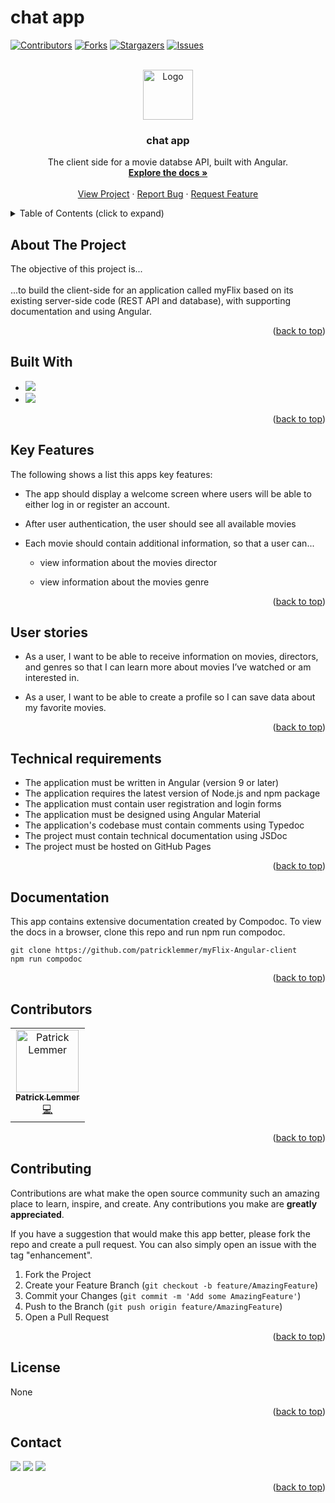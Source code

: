 # chat app
<div id="top"></div>

[![Contributors][contributors-shield]][contributors-url]
[![Forks][forks-shield]][forks-url]
[![Stargazers][stars-shield]][stars-url]
[![Issues][issues-shield]](https://github.com/patricklemmer/myFlix-Angular-client/issues)
<!--[![MIT License][license-shield]][license-url]-->



<!-- PROJECT LOGO -->
<br />
<div align="center">
  <a href="https://github.com/patricklemmer/myFlix-Angular-client">
    <img src="https://github.com/patricklemmer/assets/blob/main/readme_icon.png" alt="Logo" width="80" height="80">
  </a>

<h3 align="center">chat app</h3>

  <p align="center">
    The client side for a movie databse API, built with Angular.
    <br />
    <a href="[https://github.com/patricklemmer/meet/](https://github.com/patricklemmer/myFlix-Angular-client)"><strong>Explore the docs »</strong></a>
    <br />
    <br />
    <a href="https://github.com/patricklemmer/myFlix-Angular-client/">View Project</a>
    ·
    <a href="https://github.com/patricklemmer/myFlix-Angular-client/issues">Report Bug</a>
    ·
    <a href="https://github.com/patricklemmer/myFlix-Angular-client/issues">Request Feature</a>
  </p>
</div>



<!-- TABLE OF CONTENTS -->
<details>
  <summary>Table of Contents (click to expand)</summary><br>
  <ol>
    <li><a href="#about-the-project">About The Project</a></li>
    <li><a href="#built-with">Built With</a></li>
    <li><a href="#key-features">Key Features</a></li>
    <li><a href="#user-stories">User stories</a></li>
    <li><a href="#technical-requirements">Technical requirements</a></li>
    <li><a href="#documentation">Documentation</a></li>
    <li><a href="#contributors">Contributors</a></li>
    <li><a href="#contributing">Contributing</a></li>
    <li><a href="#license">License</a></li>
    <li><a href="#contact">Contact</a></li>
  </ol>
</details>



<!-- ABOUT THE PROJECT -->
## About The Project

The objective of this project is...<br><br>...to build the client-side for an application called myFlix based on
its existing server-side code (REST API and database), with supporting
documentation and using Angular.

<p align="right">(<a href="#top">back to top</a>)</p>


## Built With

* ![](https://img.shields.io/badge/Angular-DD0031?style=for-the-badge&logo=angular&logoColor=white)
* ![](https://img.shields.io/badge/TypeScript-007ACC?style=for-the-badge&logo=typescript&logoColor=white)


<p align="right">(<a href="#top">back to top</a>)</p>

## Key Features

<p>The following shows a list this apps key features:</p>

- The app should display a welcome screen where users will be able to either log in or register an account.

- After user authentication, the user should see all available movies

- Each movie should contain additional information, so that a user can...

  - view information about the movies director
  
  - view information about the movies genre
  

<p align="right">(<a href="#top">back to top</a>)</p>

<!-- User stories -->
## User stories

- As a user, I want to be able to receive information on movies, directors, and genres so that I
can learn more about movies I’ve watched or am interested in.

- As a user, I want to be able to create a profile so I can save data about my favorite movies.


<p align="right">(<a href="#top">back to top</a>)</p>


<!-- Technical requirements -->
## Technical requirements

- The application must be written in Angular (version 9 or later)
- The application requires the latest version of Node.js and npm package
- The application must contain user registration and login forms
- The application must be designed using Angular Material
- The application's codebase must contain comments using Typedoc
- The project must contain technical documentation using JSDoc
- The project must be hosted on GitHub Pages


<p align="right">(<a href="#top">back to top</a>)</p>

<!-- Documentation -->
## Documentation

This app contains extensive documentation created by Compodoc. To view the docs in a browser, clone this repo and run npm run compodoc.
````
git clone https://github.com/patricklemmer/myFlix-Angular-client
npm run compodoc
````



<p align="right">(<a href="#top">back to top</a>)</p>


<!-- CONTRIBUTORS -->
## Contributors

<table><tr><td align="center"><a href="https://patricklemmer.dev"><img src="https://github.com/patricklemmer/assets/blob/main/profile_image.png" width="100px;" alt="Patrick Lemmer"/><br /><sub><b>Patrick Lemmer</b></sub></a><br /><a href="https://github.com/patricklemmer/js_app/commits/master" title="Code">💻</a></td></tr>
</table>

<p align="right">(<a href="#top">back to top</a>)</p>



<!-- CONTRIBUTING -->
## Contributing

Contributions are what make the open source community such an amazing place to learn, inspire, and create. Any contributions you make are **greatly appreciated**.

If you have a suggestion that would make this app better, please fork the repo and create a pull request. You can also simply open an issue with the tag "enhancement".

1. Fork the Project
2. Create your Feature Branch (`git checkout -b feature/AmazingFeature`)
3. Commit your Changes (`git commit -m 'Add some AmazingFeature'`)
4. Push to the Branch (`git push origin feature/AmazingFeature`)
5. Open a Pull Request

<p align="right">(<a href="#top">back to top</a>)</p>



<!-- LICENSE -->
## License

None

<p align="right">(<a href="#top">back to top</a>)</p>



<!-- CONTACT -->
## Contact

<a href="https://twitter.com/patrick_lemmer"><img src="https://img.shields.io/badge/Twitter-1DA1F2?style=for-the-badge&logo=twitter&logoColor=white"></a>
<a href="https://www.linkedin.com/in/patricklemmer/"><img src="https://img.shields.io/badge/LinkedIn-0077B5?style=for-the-badge&logo=linkedin&logoColor=white"></a>
<a href="mailto:patricklemmersa@gmail.com"><img src="https://img.shields.io/badge/Gmail-D14836?style=for-the-badge&logo=gmail&logoColor=white"></a>

<p align="right">(<a href="#top">back to top</a>)</p>

<!-- 

********** command overview **********

## Development server

Run `ng serve` for a dev server. Navigate to `http://localhost:4200/`. The application will automatically reload if you change any of the source files.

## Code scaffolding

Run `ng generate component component-name` to generate a new component. You can also use `ng generate directive|pipe|service|class|guard|interface|enum|module`.

## Build

Run `ng build` to build the project. The build artifacts will be stored in the `dist/` directory.

## Running unit tests

Run `ng test` to execute the unit tests via [Karma](https://karma-runner.github.io).

## Running end-to-end tests

Run `ng e2e` to execute the end-to-end tests via a platform of your choice. To use this command, you need to first add a package that implements end-to-end testing capabilities.

## Further help

To get more help on the Angular CLI use `ng help` or go check out the [Angular CLI Overview and Command Reference](https://angular.io/cli) page. -->



<!-- MARKDOWN LINKS & IMAGES -->
<!-- https://www.markdownguide.org/basic-syntax/#reference-style-links -->
[contributors-shield]: https://img.shields.io/github/contributors/github_username/repo_name.svg?style=for-the-badge
[contributors-url]: https://github.com/github_username/repo_name/graphs/contributors
[forks-shield]: https://img.shields.io/github/forks/github_username/repo_name.svg?style=for-the-badge
[forks-url]: https://github.com/github_username/repo_name/network/members
[stars-shield]: https://img.shields.io/github/stars/github_username/repo_name.svg?style=for-the-badge
[stars-url]: https://github.com/github_username/repo_name/stargazers
[issues-shield]: https://img.shields.io/github/issues/github_username/repo_name.svg?style=for-the-badge
[issues-url]: https://github.com/github_username/repo_name/issues
[license-shield]: https://img.shields.io/github/license/github_username/repo_name.svg?style=for-the-badge
[license-url]: https://github.com/github_username/repo_name/blob/master/LICENSE.txt
[linkedin-shield]: https://img.shields.io/badge/-LinkedIn-black.svg?style=for-the-badge&logo=linkedin&colorB=555
[linkedin-url]: https://linkedin.com/in/linkedin_username
[product-screenshot]: images/screenshot.png

